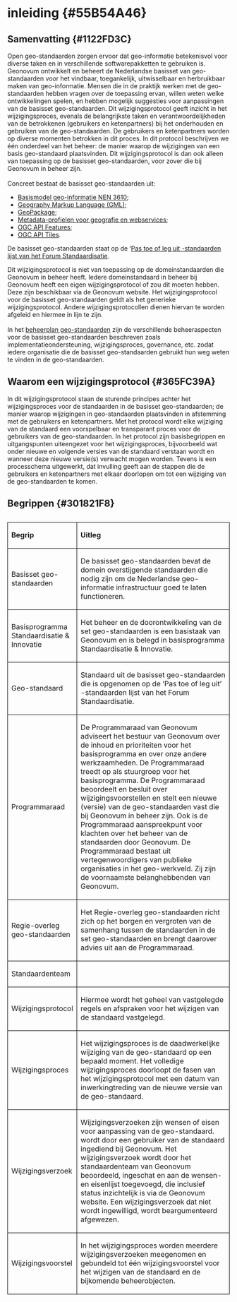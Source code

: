 # inleiding  {#55B54A46}
## Samenvatting  {#1122FD3C}
Open geo-standaarden zorgen ervoor dat geo-informatie betekenisvol voor diverse taken en in verschillende softwarepakketten te gebruiken is. Geonovum ontwikkelt en beheert de Nederlandse basisset van geo-standaarden voor het vindbaar, toegankelijk, uitwisselbaar en herbruikbaar maken van geo-informatie. Mensen die in de praktijk werken met de geo-standaarden hebben vragen over de toepassing ervan, willen weten welke ontwikkelingen spelen, en hebben mogelijk suggesties voor aanpassingen van de basisset geo-standaarden. 
Dit wijzigingsprotocol geeft inzicht in het wijzigingsproces, evenals de belangrijkste taken en verantwoordelijkheden van de betrokkenen (gebruikers en ketenpartners) bij het onderhouden en gebruiken van de geo-standaarden. De gebruikers en ketenpartners worden op diverse momenten betrokken in dit proces. In dit protocol beschrijven we één onderdeel van het beheer: de manier waarop de wijzigingen van een basis geo-standaard plaatsvinden. Dit wijzigingsprotocol is dan ook alleen van toepassing op de basisset geo-standaarden, voor zover die bij Geonovum in beheer zijn.
<br/>
<br/>
Concreet bestaat de basisset geo-standaarden uit: 
<ul><li><a href='http://www.geonovum.nl/onderwerpen/basismodel-geo-informatie-nen3610' target='_blank'>Basismodel geo-informatie NEN 3610</a>; </li>
<li><a href='http://www.geonovum.nl/onderwerpen/geography-markup-language-gml' target='_blank'>Geography Markup Language (GML)</a>; </li>
<li><a href='https://www.geonovum.nl/geo-standaarden/geopackage' target='_blank'>GeoPackage</a>; </li>
<li><a href='https://www.geonovum.nl/geo-standaarden/metadata' target='_blank'>Metadata-profielen voor geografie en webservices</a>; </li>
<li><a href='https://www.geonovum.nl/geo-standaarden/ogc-apis' target='_blank'>OGC API Features</a>; </li>
<li><a href='https://www.geonovum.nl/geo-standaarden/ogc-apis' target='_blank'>OGC API Tiles</a>. </li>
</ul>
De basisset geo-standaarden staat op de ‘<a href='https://www.forumstandaardisatie.nl/open-standaarden' target='_blank'>Pas toe of leg uit -standaarden lijst van het Forum Standaardisatie</a>. 

Dit wijzigingsprotocol is niet van toepassing op de domeinstandaarden die Geonovum in beheer heeft. Iedere domeinstandaard in beheer bij Geonovum heeft een eigen wijzigingsprotocol of zou dit moeten hebben. Deze zijn beschikbaar via de Geonovum website. Het wijzigingsprotocol voor de basisset geo-standaarden geldt als het generieke wijzigingsprotocol. Andere wijzigingsprotocollen dienen hiervan te worden afgeleid en hiermee in lijn te zijn.
<br/>
<br/>
In het <a href='https://docs.geostandaarden.nl/gbd/gsb/' target='_blank'>beheerplan geo-standaarden</a> zijn de verschillende beheeraspecten voor de basisset geo-standaarden beschreven zoals implementatieondersteuning, wijzigingsproces, governance, etc. zodat iedere organisatie die de basisset geo-standaarden gebruikt hun weg weten te vinden in de geo-standaarden.
## Waarom een wijzigingsprotocol {#365FC39A}
In dit wijzigingsprotocol staan de sturende principes achter het wijzigingsproces voor de standaarden in de basisset geo-standaarden; de manier waarop wijzigingen in geo-standaarden plaatsvinden in afstemming met de gebruikers en ketenpartners. Met het protocol wordt elke wijziging van de standaard een voorspelbaar en transparant proces voor de gebruikers van de geo-standaarden. In het protocol zijn basisbegrippen en uitgangspunten uiteengezet voor het wijzigingsproces, bijvoorbeeld wat onder nieuwe en volgende versies van de standaard verstaan wordt en wanneer deze nieuwe versie(s) verwacht mogen worden. Tevens is een processchema uitgewerkt, dat invulling geeft aan de stappen die de gebruikers en ketenpartners met elkaar doorlopen om tot een wijziging van de geo-standaarden te komen.
## Begrippen  {#301821F8}
<table style='width: 100%;'><caption></caption>
<colgroup><col id='col1' style='width: 21.608156644652997%;'>
<col id='col2' style='width: 78.391843355347%;'>
</colgroup>
<tbody><tr><td class='left' style='border-top: 0.5pt solid #000000; border-left: 0.5pt solid #000000; border-bottom: 0.5pt solid #000000; border-right: 0.5pt solid #000000;'><p id='1BF055C7'><b>Begrip</b></p></td>
<td class='left' style='border-top: 0.5pt solid #000000; border-left: 0.5pt solid #000000; border-bottom: 0.5pt solid #000000; border-right: 0.5pt solid #000000;'><p id='6E17838A'><b>Uitleg</b></p></td>
</tr>
<tr><td class='left' style='border-top: 0.5pt solid #000000; border-left: 0.5pt solid #000000; border-bottom: 0.5pt solid #000000; border-right: 0.5pt solid #000000;'><p id='5A8D3482'>Basisset geo-standaarden </p></td>
<td class='left' style='border-top: 0.5pt solid #000000; border-left: 0.5pt solid #000000; border-bottom: 0.5pt solid #000000; border-right: 0.5pt solid #000000;'><p id='7624529D'>De basisset geo-standaarden bevat de domein overstijgende standaarden die nodig zijn om de Nederlandse geo-informatie infrastructuur goed te laten functioneren.</p></td>
</tr>
<tr><td class='left' style='border-top: 0.5pt solid #000000; border-left: 0.5pt solid #000000; border-bottom: 0.5pt solid #000000; border-right: 0.5pt solid #000000;'><p id='47C622DC'>Basisprogramma Standaardisatie & Innovatie</p></td>
<td class='left' style='border-top: 0.5pt solid #000000; border-left: 0.5pt solid #000000; border-bottom: 0.5pt solid #000000; border-right: 0.5pt solid #000000;'><p id='173425C5'>Het beheer en de doorontwikkeling van de set geo-standaarden is een basistaak van Geonovum en is belegd in basisprogramma Standaardisatie & Innovatie.</p></td>
</tr>
<tr><td class='left' style='border-top: 0.5pt solid #000000; border-left: 0.5pt solid #000000; border-bottom: 0.5pt solid #000000; border-right: 0.5pt solid #000000;'><p id='7CAD84B6'>Geo-standaard </p></td>
<td class='left' style='border-top: 0.5pt solid #000000; border-left: 0.5pt solid #000000; border-bottom: 0.5pt solid #000000; border-right: 0.5pt solid #000000;'><p id='27C9330E'>Standaard uit de basisset geo-standaarden die is opgenomen op de ‘Pas toe of leg uit’ -standaarden lijst van het Forum Standaardisatie. </p></td>
</tr>
<tr><td class='left' style='border-top: 0.5pt solid #000000; border-left: 0.5pt solid #000000; border-bottom: 0.5pt solid #000000; border-right: 0.5pt solid #000000;'><p id='7767819A'>Programmaraad</p></td>
<td class='left' style='border-top: 0.5pt solid #000000; border-left: 0.5pt solid #000000; border-bottom: 0.5pt solid #000000; border-right: 0.5pt solid #000000;'><p id='58E3DF77'>De Programmaraad van Geonovum adviseert het bestuur van Geonovum over de inhoud en prioriteiten voor het basisprogramma en over onze andere werkzaamheden. De Programmaraad treedt op als stuurgroep voor het basisprogramma. De Programmaraad beoordeelt en besluit over wijzigingsvoorstellen en stelt een nieuwe (versie) van de geo-standaarden vast die bij Geonovum in beheer zijn. Ook is de Programmaraad aanspreekpunt voor klachten over het beheer van de standaarden door Geonovum. De Programmaraad bestaat uit vertegenwoordigers van publieke organisaties in het geo-werkveld. Zij zijn de voornaamste belanghebbenden van Geonovum.</p></td>
</tr>
<tr><td class='left' style='border-top: 0.5pt solid #000000; border-left: 0.5pt solid #000000; border-bottom: 0.5pt solid #000000; border-right: 0.5pt solid #000000;'><p id='5828D48E'>Regie-overleg geo-standaarden </p></td>
<td class='left' style='border-top: 0.5pt solid #000000; border-left: 0.5pt solid #000000; border-bottom: 0.5pt solid #000000; border-right: 0.5pt solid #000000;'><p id='316F3E3A'>Het Regie-overleg geo-standaarden richt zich op het borgen en vergroten van de samenhang tussen de standaarden in de set geo-standaarden en brengt daarover advies uit aan de Programmaraad.</p></td>
</tr>
<tr><td class='left' style='border-top: 0.5pt solid #000000; border-left: 0.5pt solid #000000; border-bottom: 0.5pt solid #000000; border-right: 0.5pt solid #000000;'><p id='6A493362'>Standaardenteam</p></td>
<td class='left' style='border-top: 0.5pt solid #000000; border-left: 0.5pt solid #000000; border-bottom: 0.5pt solid #000000; border-right: 0.5pt solid #000000;'></td>
</tr>
<tr><td class='left' style='border-top: 0.5pt solid #000000; border-left: 0.5pt solid #000000; border-bottom: 0.5pt solid #000000; border-right: 0.5pt solid #000000;'><p id='000E3CB7'>Wijzigingsprotocol </p></td>
<td class='left' style='border-top: 0.5pt solid #000000; border-left: 0.5pt solid #000000; border-bottom: 0.5pt solid #000000; border-right: 0.5pt solid #000000;'><p id='3D3BEE81'>Hiermee wordt het geheel van vastgelegde regels en afspraken voor het wijzigen van de standaard vastgelegd. </p></td>
</tr>
<tr><td class='left' style='border-top: 0.5pt solid #000000; border-left: 0.5pt solid #000000; border-bottom: 0.5pt solid #000000; border-right: 0.5pt solid #000000;'><p id='2139CF29'>Wijzigingsproces </p></td>
<td class='left' style='border-top: 0.5pt solid #000000; border-left: 0.5pt solid #000000; border-bottom: 0.5pt solid #000000; border-right: 0.5pt solid #000000;'><p id='41CD0EBE'>Het wijzigingsproces is de daadwerkelijke wijziging van de geo-standaard op een bepaald moment. Het volledige wijzigingsproces doorloopt de fasen van het wijzigingsprotocol met een datum van inwerkingtreding van de nieuwe versie van de geo-standaard. </p></td>
</tr>
<tr><td class='left' style='border-top: 0.5pt solid #000000; border-left: 0.5pt solid #000000; border-bottom: 0.5pt solid #000000; border-right: 0.5pt solid #000000;'><p id='1A793A8C'>Wijzigingsverzoek </p></td>
<td class='left' style='border-top: 0.5pt solid #000000; border-left: 0.5pt solid #000000; border-bottom: 0.5pt solid #000000; border-right: 0.5pt solid #000000;'><p id='37C7C5BB'>Wijzigingsverzoeken zijn wensen of eisen voor aanpassing van de geo-standaard. wordt door een gebruiker van de standaard ingediend bij Geonovum. Het wijzigingsverzoek wordt door het standaardenteam van Geonovum beoordeeld, ingeschat en aan de wensen- en eisenlijst toegevoegd, die inclusief status inzichtelijk is via de Geonovum website. Een wijzigingsverzoek dat niet wordt ingewilligd, wordt beargumenteerd afgewezen.</p></td>
</tr>
<tr><td class='left' style='border-top: 0.5pt solid #000000; border-left: 0.5pt solid #000000; border-bottom: 0.5pt solid #000000; border-right: 0.5pt solid #000000;'><p id='4CA1D686'>Wijzigingsvoorstel </p></td>
<td class='left' style='border-top: 0.5pt solid #000000; border-left: 0.5pt solid #000000; border-bottom: 0.5pt solid #000000; border-right: 0.5pt solid #000000;'><p id='77AFBBE0'>In het wijzigingsproces worden meerdere wijzigingsverzoeken meegenomen en gebundeld tot één wijzigingsvoorstel voor het wijzigen van de standaard en de bijkomende beheerobjecten.</p></td>
</tr>
</tbody>
</table>

